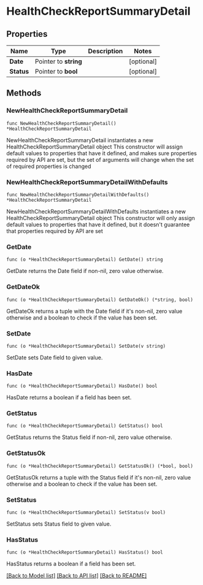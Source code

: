 # HealthCheckReportSummaryDetail

## Properties

Name | Type | Description | Notes
------------ | ------------- | ------------- | -------------
**Date** | Pointer to **string** |  | [optional] 
**Status** | Pointer to **bool** |  | [optional] 

## Methods

### NewHealthCheckReportSummaryDetail

`func NewHealthCheckReportSummaryDetail() *HealthCheckReportSummaryDetail`

NewHealthCheckReportSummaryDetail instantiates a new HealthCheckReportSummaryDetail object
This constructor will assign default values to properties that have it defined,
and makes sure properties required by API are set, but the set of arguments
will change when the set of required properties is changed

### NewHealthCheckReportSummaryDetailWithDefaults

`func NewHealthCheckReportSummaryDetailWithDefaults() *HealthCheckReportSummaryDetail`

NewHealthCheckReportSummaryDetailWithDefaults instantiates a new HealthCheckReportSummaryDetail object
This constructor will only assign default values to properties that have it defined,
but it doesn't guarantee that properties required by API are set

### GetDate

`func (o *HealthCheckReportSummaryDetail) GetDate() string`

GetDate returns the Date field if non-nil, zero value otherwise.

### GetDateOk

`func (o *HealthCheckReportSummaryDetail) GetDateOk() (*string, bool)`

GetDateOk returns a tuple with the Date field if it's non-nil, zero value otherwise
and a boolean to check if the value has been set.

### SetDate

`func (o *HealthCheckReportSummaryDetail) SetDate(v string)`

SetDate sets Date field to given value.

### HasDate

`func (o *HealthCheckReportSummaryDetail) HasDate() bool`

HasDate returns a boolean if a field has been set.

### GetStatus

`func (o *HealthCheckReportSummaryDetail) GetStatus() bool`

GetStatus returns the Status field if non-nil, zero value otherwise.

### GetStatusOk

`func (o *HealthCheckReportSummaryDetail) GetStatusOk() (*bool, bool)`

GetStatusOk returns a tuple with the Status field if it's non-nil, zero value otherwise
and a boolean to check if the value has been set.

### SetStatus

`func (o *HealthCheckReportSummaryDetail) SetStatus(v bool)`

SetStatus sets Status field to given value.

### HasStatus

`func (o *HealthCheckReportSummaryDetail) HasStatus() bool`

HasStatus returns a boolean if a field has been set.


[[Back to Model list]](../README.md#documentation-for-models) [[Back to API list]](../README.md#documentation-for-api-endpoints) [[Back to README]](../README.md)


